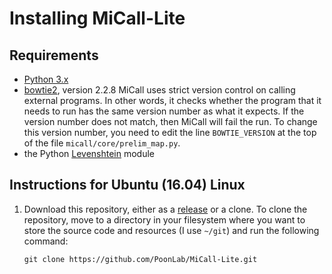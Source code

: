 # Installing MiCall-Lite

## Requirements
* [Python 3.x](https://www.python.org/)
* [bowtie2](https://github.com/BenLangmead/bowtie2/releases/tag/v2.2.8), version 2.2.8
  MiCall uses strict version control on calling external programs.  In other words, it checks whether the program that it needs to run has the same version number as what it expects.  If the version number does not match, then MiCall will fail the run.  To change this version number, you need to edit the line `BOWTIE_VERSION` at the top of the file `micall/core/prelim_map.py`.
* the Python [Levenshtein](https://pypi.org/project/python-Levenshtein/) module

## Instructions for Ubuntu (16.04) Linux
1. Download this repository, either as a [release](https://github.com/PoonLab/MiCall-Lite/releases) or a clone.  To clone the repository, move to a directory in your filesystem where you want to store the source code and resources (I use `~/git`) and run the following command:
   ```
   git clone https://github.com/PoonLab/MiCall-Lite.git
   ```
